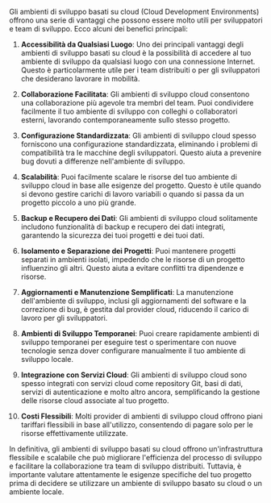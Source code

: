 Gli ambienti di sviluppo basati su cloud (Cloud Development Environments) offrono una serie di vantaggi che possono essere molto utili per sviluppatori e team di sviluppo. Ecco alcuni dei benefici principali:

1. **Accessibilità da Qualsiasi Luogo**: Uno dei principali vantaggi degli ambienti di sviluppo basati su cloud è la possibilità di accedere al tuo ambiente di sviluppo da qualsiasi luogo con una connessione Internet. Questo è particolarmente utile per i team distribuiti o per gli sviluppatori che desiderano lavorare in mobilità.

2. **Collaborazione Facilitata**: Gli ambienti di sviluppo cloud consentono una collaborazione più agevole tra membri del team. Puoi condividere facilmente il tuo ambiente di sviluppo con colleghi o collaboratori esterni, lavorando contemporaneamente sullo stesso progetto.

3. **Configurazione Standardizzata**: Gli ambienti di sviluppo cloud spesso forniscono una configurazione standardizzata, eliminando i problemi di compatibilità tra le macchine degli sviluppatori. Questo aiuta a prevenire bug dovuti a differenze nell'ambiente di sviluppo.

4. **Scalabilità**: Puoi facilmente scalare le risorse del tuo ambiente di sviluppo cloud in base alle esigenze del progetto. Questo è utile quando si devono gestire carichi di lavoro variabili o quando si passa da un progetto piccolo a uno più grande.

5. **Backup e Recupero dei Dati**: Gli ambienti di sviluppo cloud solitamente includono funzionalità di backup e recupero dei dati integrati, garantendo la sicurezza dei tuoi progetti e dei tuoi dati.

6. **Isolamento e Separazione dei Progetti**: Puoi mantenere progetti separati in ambienti isolati, impedendo che le risorse di un progetto influenzino gli altri. Questo aiuta a evitare conflitti tra dipendenze e risorse.

7. **Aggiornamenti e Manutenzione Semplificati**: La manutenzione dell'ambiente di sviluppo, inclusi gli aggiornamenti del software e la correzione di bug, è gestita dal provider cloud, riducendo il carico di lavoro per gli sviluppatori.

8. **Ambienti di Sviluppo Temporanei**: Puoi creare rapidamente ambienti di sviluppo temporanei per eseguire test o sperimentare con nuove tecnologie senza dover configurare manualmente il tuo ambiente di sviluppo locale.

9. **Integrazione con Servizi Cloud**: Gli ambienti di sviluppo cloud sono spesso integrati con servizi cloud come repository Git, basi di dati, servizi di autenticazione e molto altro ancora, semplificando la gestione delle risorse cloud associate al tuo progetto.

10. **Costi Flessibili**: Molti provider di ambienti di sviluppo cloud offrono piani tariffari flessibili in base all'utilizzo, consentendo di pagare solo per le risorse effettivamente utilizzate.

In definitiva, gli ambienti di sviluppo basati su cloud offrono un'infrastruttura flessibile e scalabile che può migliorare l'efficienza del processo di sviluppo e facilitare la collaborazione tra team di sviluppo distribuiti. Tuttavia, è importante valutare attentamente le esigenze specifiche del tuo progetto prima di decidere se utilizzare un ambiente di sviluppo basato su cloud o un ambiente locale.